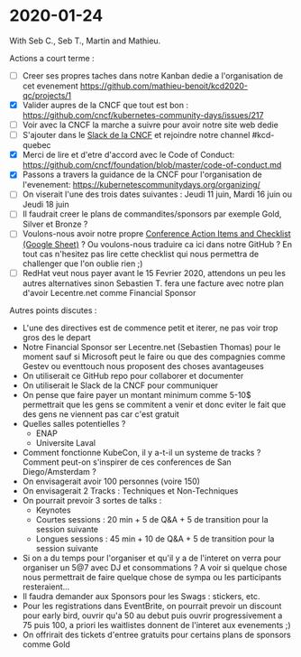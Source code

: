 # 2020-01-24

With Seb C., Seb T., Martin and Mathieu.

Actions a court terme :
- [ ] Creer ses propres taches dans notre Kanban dedie a l'organisation de cet evenement https://github.com/mathieu-benoit/kcd2020-qc/projects/1
- [X] Valider aupres de la CNCF que tout est bon : https://github.com/cncf/kubernetes-community-days/issues/217
- [ ] Voir avec la CNCF la marche a suivre pour avoir notre site web dedie
- [ ] S'ajouter dans le [Slack de la CNCF](https://slack.cncf.io/) et rejoindre notre channel #kcd-quebec
- [X] Merci de lire et d'etre d'accord avec le Code of Conduct: https://github.com/cncf/foundation/blob/master/code-of-conduct.md
- [X] Passons a travers la guidance de la CNCF pour l'organisation de l'evenement: https://kubernetescommunitydays.org/organizing/
- [ ] On viserait l'une des trois dates suivantes : Jeudi 11 juin, Mardi 16 juin ou Jeudi 18 juin
- [ ] Il faudrait creer le plans de commandites/sponsors par exemple Gold, Silver et Bronze ?
- [ ] Voulons-nous avoir notre propre [Conference Action Items and Checklist (Google Sheet)](https://docs.google.com/spreadsheets/d/1bvCiyyDut1seSnBE6pzVevcJkXLeWbxbncvhFsyY8PI/edit) ? Ou voulons-nous traduire ca ici dans notre GitHub ? En tout cas n'hesitez pas lire cette checklist qui nous permettra de challenger que l'on oublie rien ;)
- [ ] RedHat veut nous payer avant le 15 Fevrier 2020, attendons un peu les autres alternatives sinon Sebastien T. fera une facture avec notre plan d'avoir Lecentre.net comme Financial Sponsor

Autres points discutes :
- L'une des directives est de commence petit et iterer, ne pas voir trop gros des le depart
- Notre Financial Sponsor ser Lecentre.net (Sebastien Thomas) pour le moment sauf si Microsoft peut le faire ou que des compagnies comme Gestev ou eventtouch nous proposent des choses avantageuses
- On utiliserait ce GitHub repo pour collaborer et documenter
- On utiliserait le Slack de la CNCF pour communiquer
- On pense que faire payer un montant minimum comme 5-10$ permettrait que les gens se commitent a venir et donc eviter le fait que des gens ne viennent pas car c'est gratuit
- Quelles salles potentielles ?
  - ENAP
  - Universite Laval
- Comment fonctionne KubeCon, il y a-t-il un systeme de tracks ? Comment peut-on s'inspirer de ces conferences de San Diego/Amsterdam ?
- On envisagerait avoir 100 personnes (voire 150)
- On envisagerait 2 Tracks : Techniques et Non-Techniques
- On pourrait prevoir 3 sortes de talks :
  - Keynotes
  - Courtes sessions : 20 min + 5 de Q&A + 5 de transition pour la session suivante
  - Longues sessions : 45 min + 10 de Q&A + 5 de transition pour la session suivante
- Si on a du temps pour l'organiser et qu'il y a de l'interet on verra pour organiser un 5@7 avec DJ et consommations ? A voir si quelque chose nous permettrait de faire quelque chose de sympa ou les participants resteraient...
- Il faudra demander aux Sponsors pour les Swags : stickers, etc.
- Pour les registrations dans EventBrite, on pourrait prevoir un discount pour early bird, ouvrir qu'a 50 au debut puis ouvrir progressivement a 75 puis 100, a priori les waitlistes donnent de l'interet aux evenements ;)
- On offrirait des tickets d'entree gratuits pour certains plans de sponsors comme Gold
